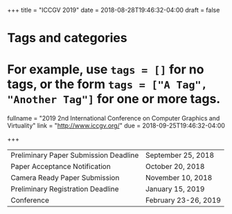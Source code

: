 +++
title = "ICCGV 2019"
date = 2018-08-28T19:46:32-04:00
draft = false

# Tags and categories
# For example, use `tags = []` for no tags, or the form `tags = ["A Tag", "Another Tag"]` for one or more tags.

fullname = "2019 2nd International Conference on Computer Graphics and Virtuality"
link = "http://www.iccgv.org/"
due =  2018-09-25T19:46:32-04:00

+++

| | |
|---|---|
|Preliminary Paper Submission Deadline| September 25, 2018|
|Paper Acceptance Notification|October 20, 2018|
|Camera Ready Paper Submission|November 10, 2018|
|Preliminary Registration Deadline|January 15, 2019|
|Conference|February 23-26, 2019|